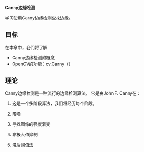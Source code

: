 **Canny边缘检测**

学习使用Canny边缘检测查找边缘。

## 目标 ##

在本章中，我们将了解

- Canny边缘检测的概念
- OpenCV的功能：cv.Canny（）

## 理论 ##

Canny边缘检测是一种流行的边缘检测算法。 它是由John F. Canny在：

1. 这是一个多阶段算法，我们将经历每个阶段。
1. 降噪

1. 寻找图像的强度渐变

1. 非极大值抑制

1. 滞后阈值法







